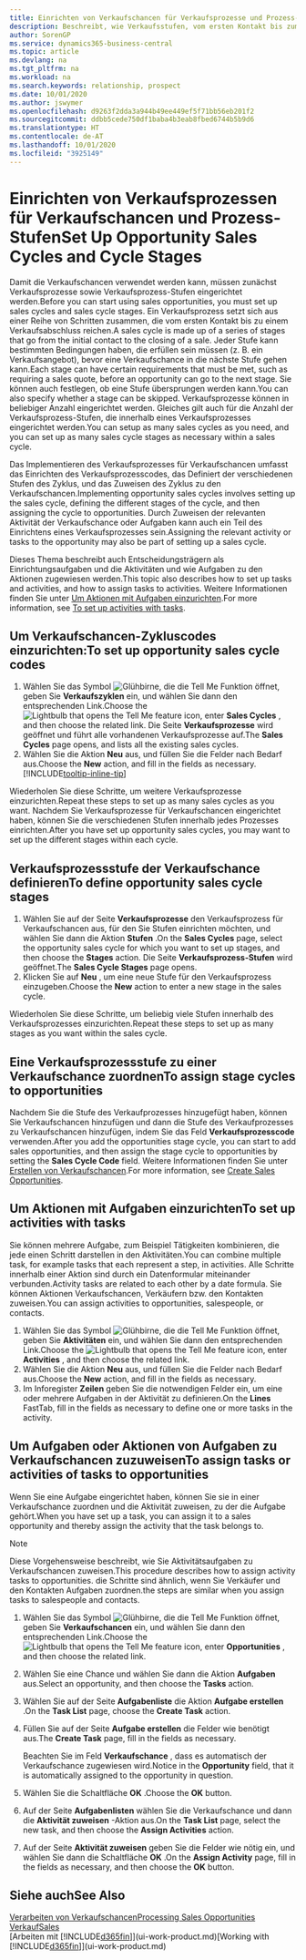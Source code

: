 ```yaml
---
title: Einrichten von Verkaufschancen für Verkaufsprozesse und Prozess-Stufen| Microsoft Docs
description: Beschreibt, wie Verkaufsstufen, vom ersten Kontakt bis zum Schließen definiert, einen Verkaufsprozess erstellt und diesen zu Verkaufschancen in Business Central zuweist.
author: SorenGP
ms.service: dynamics365-business-central
ms.topic: article
ms.devlang: na
ms.tgt_pltfrm: na
ms.workload: na
ms.search.keywords: relationship, prospect
ms.date: 10/01/2020
ms.author: jswymer
ms.openlocfilehash: d9263f2dda3a944b49ee449ef5f71bb56eb201f2
ms.sourcegitcommit: ddbb5cede750df1baba4b3eab8fbed6744b5b9d6
ms.translationtype: HT
ms.contentlocale: de-AT
ms.lasthandoff: 10/01/2020
ms.locfileid: "3925149"
---
```

# <a name="set-up-opportunity-sales-cycles-and-cycle-stages"></a><span data-ttu-id="7ecad-103">Einrichten von Verkaufsprozessen für Verkaufschancen und Prozess-Stufen</span><span class="sxs-lookup"><span data-stu-id="7ecad-103">Set Up Opportunity Sales Cycles and Cycle Stages</span></span>
<span data-ttu-id="7ecad-104">Damit die Verkaufschancen verwendet werden kann, müssen zunächst Verkaufsprozesse sowie Verkaufsprozess-Stufen eingerichtet werden.</span><span class="sxs-lookup"><span data-stu-id="7ecad-104">Before you can start using sales opportunities, you must set up sales cycles and sales cycle stages.</span></span> <span data-ttu-id="7ecad-105">Ein Verkaufsprozess setzt sich aus einer Reihe von Schritten zusammen, die vom ersten Kontakt bis zu einem Verkaufsabschluss reichen.</span><span class="sxs-lookup"><span data-stu-id="7ecad-105">A sales cycle is made up of a series of stages that go from the initial contact to the closing of a sale.</span></span> <span data-ttu-id="7ecad-106">Jeder Stufe kann bestimmten Bedingungen haben, die erfüllen sein müssen (z. B. ein Verkaufsangebot), bevor eine Verkaufschance in die nächste Stufe gehen kann.</span><span class="sxs-lookup"><span data-stu-id="7ecad-106">Each stage can have certain requirements that must be met, such as requiring a sales quote, before an opportunity can go to the next stage.</span></span> <span data-ttu-id="7ecad-107">Sie können auch festlegen, ob eine Stufe übersprungen werden kann.</span><span class="sxs-lookup"><span data-stu-id="7ecad-107">You can also specify whether a stage can be skipped.</span></span> <span data-ttu-id="7ecad-108">Verkaufsprozesse können in beliebiger Anzahl eingerichtet werden. Gleiches gilt auch für die Anzahl der Verkaufsprozess-Stufen, die innerhalb eines Verkaufsprozesses eingerichtet werden.</span><span class="sxs-lookup"><span data-stu-id="7ecad-108">You can setup as many sales cycles as you need, and you can set up as many sales cycle stages as necessary within a sales cycle.</span></span>

<span data-ttu-id="7ecad-109">Das Implementieren des Verkaufsprozesses für Verkaufschancen umfasst das Einrichten des Verkaufsprozesscodes, das Definiert der verschiedenen Stufen des Zyklus, und das Zuweisen des Zyklus zu den Verkaufschancen.</span><span class="sxs-lookup"><span data-stu-id="7ecad-109">Implementing opportunity sales cycles involves setting up the sales cycle, defining the different stages of the cycle, and then assigning the cycle to opportunities.</span></span> <span data-ttu-id="7ecad-110">Durch Zuweisen der relevanten Aktivität der Verkaufschance oder Aufgaben kann auch ein Teil des Einrichtens eines Verkaufsprozesses sein.</span><span class="sxs-lookup"><span data-stu-id="7ecad-110">Assigning the relevant activity or tasks to the opportunity may also be part of setting up a sales cycle.</span></span>

<span data-ttu-id="7ecad-111">Dieses Thema beschreibt auch Entscheidungsträgern als Einrichtungsaufgaben und die Aktivitäten und wie Aufgaben zu den Aktionen zugewiesen werden.</span><span class="sxs-lookup"><span data-stu-id="7ecad-111">This topic also describes how to set up tasks and activities, and how to assign tasks to activities.</span></span> <span data-ttu-id="7ecad-112">Weitere Informationen finden Sie unter [Um Aktionen mit Aufgaben einzurichten](marketing-how-setup-opportunity-sales-cycles-stages.md#to-set-up-activities-with-tasks).</span><span class="sxs-lookup"><span data-stu-id="7ecad-112">For more information, see [To set up activities with tasks](marketing-how-setup-opportunity-sales-cycles-stages.md#to-set-up-activities-with-tasks).</span></span>

## <a name="to-set-up-opportunity-sales-cycle-codes"></a><span data-ttu-id="7ecad-113">Um Verkaufschancen-Zykluscodes einzurichten:</span><span class="sxs-lookup"><span data-stu-id="7ecad-113">To set up opportunity sales cycle codes</span></span>
1. <span data-ttu-id="7ecad-114">Wählen Sie das Symbol ![Glühbirne, die die Tell Me Funktion öffnet](media/ui-search/search_small.png "Tell Me-Funktion"), geben Sie **Verkaufszyklen** ein, und wählen Sie dann den entsprechenden Link.</span><span class="sxs-lookup"><span data-stu-id="7ecad-114">Choose the ![Lightbulb that opens the Tell Me feature](media/ui-search/search_small.png "Tell me what you want to do") icon, enter **Sales Cycles** , and then choose the related link.</span></span> <span data-ttu-id="7ecad-115">Die Seite **Verkaufsprozesse** wird geöffnet und führt alle vorhandenen Verkaufsprozesse auf.</span><span class="sxs-lookup"><span data-stu-id="7ecad-115">The **Sales Cycles** page opens, and lists all the existing sales cycles.</span></span>
2. <span data-ttu-id="7ecad-116">Wählen Sie die Aktion **Neu** aus, und füllen Sie die Felder nach Bedarf aus.</span><span class="sxs-lookup"><span data-stu-id="7ecad-116">Choose the **New** action, and fill in the fields as necessary.</span></span> [!INCLUDE[tooltip-inline-tip](includes/tooltip-inline-tip_md.md)]

<span data-ttu-id="7ecad-117">Wiederholen Sie diese Schritte, um weitere Verkaufsprozesse einzurichten.</span><span class="sxs-lookup"><span data-stu-id="7ecad-117">Repeat these steps to set up as many sales cycles as you want.</span></span> <span data-ttu-id="7ecad-118">Nachdem Sie Verkaufsprozesse für Verkaufschancen eingerichtet haben, können Sie die verschiedenen Stufen innerhalb jedes Prozesses einrichten.</span><span class="sxs-lookup"><span data-stu-id="7ecad-118">After you have set up opportunity sales cycles, you may want to set up the different stages within each cycle.</span></span>

## <a name="to-define-opportunity-sales-cycle-stages"></a><span data-ttu-id="7ecad-119">Verkaufsprozessstufe der Verkaufschance definieren</span><span class="sxs-lookup"><span data-stu-id="7ecad-119">To define opportunity sales cycle stages</span></span>
1. <span data-ttu-id="7ecad-120">Wählen Sie auf der Seite **Verkaufsprozesse** den Verkaufsprozess für Verkaufschancen aus, für den Sie Stufen einrichten möchten, und wählen Sie dann die Aktion **Stufen** .</span><span class="sxs-lookup"><span data-stu-id="7ecad-120">On the **Sales Cycles** page, select the opportunity sales cycle for which you want to set up stages, and then choose the **Stages** action.</span></span> <span data-ttu-id="7ecad-121">Die Seite **Verkaufsprozess-Stufen** wird geöffnet.</span><span class="sxs-lookup"><span data-stu-id="7ecad-121">The **Sales Cycle Stages** page opens.</span></span>
2. <span data-ttu-id="7ecad-122">Klicken Sie auf **Neu** , um eine neue Stufe für den Verkaufsprozess einzugeben.</span><span class="sxs-lookup"><span data-stu-id="7ecad-122">Choose the **New** action to enter a new stage in the sales cycle.</span></span>

<span data-ttu-id="7ecad-123">Wiederholen Sie diese Schritte, um beliebig viele Stufen innerhalb des Verkaufsprozesses einzurichten.</span><span class="sxs-lookup"><span data-stu-id="7ecad-123">Repeat these steps to set up as many stages as you want within the sales cycle.</span></span>

## <a name="to-assign-stage-cycles-to-opportunities"></a><span data-ttu-id="7ecad-124">Eine Verkaufsprozessstufe zu einer Verkaufschance zuordnen</span><span class="sxs-lookup"><span data-stu-id="7ecad-124">To assign stage cycles to opportunities</span></span>
<span data-ttu-id="7ecad-125">Nachdem Sie die Stufe des Verkaufprozesses hinzugefügt haben, können Sie Verkaufschancen hinzufügen und dann die Stufe des Verkaufprozesses zu Verkaufschancen hinzufügen, indem Sie das Feld **Verkaufsprozesscode** verwenden.</span><span class="sxs-lookup"><span data-stu-id="7ecad-125">After you add the opportunities stage cycle, you can start to add sales opportunities, and then assign the stage cycle to opportunities by setting the **Sales Cycle Code** field.</span></span> <span data-ttu-id="7ecad-126">Weitere Informationen finden Sie unter [Erstellen von Verkaufschancen](marketing-how-create-opportunities.md).</span><span class="sxs-lookup"><span data-stu-id="7ecad-126">For more information, see [Create Sales Opportunities](marketing-how-create-opportunities.md).</span></span>

## <a name="to-set-up-activities-with-tasks"></a><span data-ttu-id="7ecad-127">Um Aktionen mit Aufgaben einzurichten</span><span class="sxs-lookup"><span data-stu-id="7ecad-127">To set up activities with tasks</span></span>
<span data-ttu-id="7ecad-128">Sie können mehrere Aufgabe, zum Beispiel Tätigkeiten kombinieren, die jede einen Schritt darstellen in den Aktivitäten.</span><span class="sxs-lookup"><span data-stu-id="7ecad-128">You can combine multiple task, for example tasks that each represent a step, in activities.</span></span> <span data-ttu-id="7ecad-129">Alle Schritte innerhalb einer Aktion sind durch ein Datenformular miteinander verbunden.</span><span class="sxs-lookup"><span data-stu-id="7ecad-129">Activity tasks are related to each other by a date formula.</span></span> <span data-ttu-id="7ecad-130">Sie können Aktionen Verkaufschancen, Verkäufern bzw. den Kontakten zuweisen.</span><span class="sxs-lookup"><span data-stu-id="7ecad-130">You can assign activities to opportunities, salespeople, or contacts.</span></span>

1. <span data-ttu-id="7ecad-131">Wählen Sie das Symbol ![Glühbirne, die die Tell Me Funktion öffnet](media/ui-search/search_small.png "Tell Me-Funktion"), geben Sie **Aktivitäten** ein, und wählen Sie dann den entsprechenden Link.</span><span class="sxs-lookup"><span data-stu-id="7ecad-131">Choose the ![Lightbulb that opens the Tell Me feature](media/ui-search/search_small.png "Tell me what you want to do") icon, enter **Activities** , and then choose the related link.</span></span>
2. <span data-ttu-id="7ecad-132">Wählen Sie die Aktion **Neu** aus, und füllen Sie die Felder nach Bedarf aus.</span><span class="sxs-lookup"><span data-stu-id="7ecad-132">Choose the **New** action, and fill in the fields as necessary.</span></span>
3. <span data-ttu-id="7ecad-133">Im Inforegister **Zeilen** geben Sie die notwendigen Felder ein, um eine oder mehrere Aufgaben in der Aktivität zu definieren.</span><span class="sxs-lookup"><span data-stu-id="7ecad-133">On the **Lines** FastTab, fill in the fields as necessary to define one or more tasks in the activity.</span></span>

## <a name="to-assign-tasks-or-activities-of-tasks-to-opportunities"></a><span data-ttu-id="7ecad-134">Um Aufgaben oder Aktionen von Aufgaben zu Verkaufschancen zuzuweisen</span><span class="sxs-lookup"><span data-stu-id="7ecad-134">To assign tasks or activities of tasks to opportunities</span></span>
<span data-ttu-id="7ecad-135">Wenn Sie eine Aufgabe eingerichtet haben, können Sie sie in einer Verkaufschance zuordnen und die Aktivität zuweisen, zu der die Aufgabe gehört.</span><span class="sxs-lookup"><span data-stu-id="7ecad-135">When you have set up a task, you can assign it to a sales opportunity and thereby assign the activity that the task belongs to.</span></span>

> [!NOTE]  
>   <span data-ttu-id="7ecad-136">Diese Vorgehensweise beschreibt, wie Sie Aktivitätsaufgaben zu Verkaufschancen zuweisen.</span><span class="sxs-lookup"><span data-stu-id="7ecad-136">This procedure describes how to assign activity tasks to opportunities.</span></span> <span data-ttu-id="7ecad-137">die Schritte sind ähnlich, wenn Sie Verkäufer und den Kontakten Aufgaben zuordnen.</span><span class="sxs-lookup"><span data-stu-id="7ecad-137">the steps are similar when you assign tasks to salespeople and contacts.</span></span>

1. <span data-ttu-id="7ecad-138">Wählen Sie das Symbol ![Glühbirne, die die Tell Me Funktion öffnet](media/ui-search/search_small.png "Tell Me-Funktion"), geben Sie **Verkaufschancen** ein, und wählen Sie dann den entsprechenden Link.</span><span class="sxs-lookup"><span data-stu-id="7ecad-138">Choose the ![Lightbulb that opens the Tell Me feature](media/ui-search/search_small.png "Tell me what you want to do") icon, enter **Opportunities** , and then choose the related link.</span></span>
2. <span data-ttu-id="7ecad-139">Wählen Sie eine Chance und wählen Sie dann die Aktion **Aufgaben** aus.</span><span class="sxs-lookup"><span data-stu-id="7ecad-139">Select an opportunity, and then choose the **Tasks** action.</span></span>
3. <span data-ttu-id="7ecad-140">Wählen Sie auf der Seite **Aufgabenliste** die Aktion **Aufgabe erstellen** .</span><span class="sxs-lookup"><span data-stu-id="7ecad-140">On the **Task List** page, choose the **Create Task** action.</span></span>
4.  <span data-ttu-id="7ecad-141">Füllen Sie auf der Seite **Aufgabe erstellen** die Felder wie benötigt aus.</span><span class="sxs-lookup"><span data-stu-id="7ecad-141">The **Create Task** page, fill in the fields as necessary.</span></span>

    <span data-ttu-id="7ecad-142">Beachten Sie im Feld **Verkaufschance** , dass es automatisch der Verkaufschance zugewiesen wird.</span><span class="sxs-lookup"><span data-stu-id="7ecad-142">Notice in the **Opportunity** field, that it is automatically assigned to the opportunity in question.</span></span>
5. <span data-ttu-id="7ecad-143">Wählen Sie die Schaltfläche **OK** .</span><span class="sxs-lookup"><span data-stu-id="7ecad-143">Choose the **OK** button.</span></span>
6. <span data-ttu-id="7ecad-144">Auf der Seite **Aufgabenlisten** wählen Sie die Verkaufschance und dann die **Aktivität zuweisen** -Aktion aus.</span><span class="sxs-lookup"><span data-stu-id="7ecad-144">On the **Task List** page, select the new task, and then choose the **Assign Activities** action.</span></span>
7. <span data-ttu-id="7ecad-145">Auf der Seite **Aktivität zuweisen** geben Sie die Felder wie nötig ein, und wählen Sie dann die Schaltfläche **OK** .</span><span class="sxs-lookup"><span data-stu-id="7ecad-145">On the **Assign Activity** page, fill in the fields as necessary, and then choose the **OK** button.</span></span>

## <a name="see-also"></a><span data-ttu-id="7ecad-146">Siehe auch</span><span class="sxs-lookup"><span data-stu-id="7ecad-146">See Also</span></span>
[<span data-ttu-id="7ecad-147">Verarbeiten von Verkaufschancen</span><span class="sxs-lookup"><span data-stu-id="7ecad-147">Processing Sales Opportunities</span></span>](marketing-processing-sales-opportunities.md)  
[<span data-ttu-id="7ecad-148">Verkauf</span><span class="sxs-lookup"><span data-stu-id="7ecad-148">Sales</span></span>](sales-manage-sales.md)  
<span data-ttu-id="7ecad-149">[Arbeiten mit [!INCLUDE[d365fin](includes/d365fin_md.md)]](ui-work-product.md)</span><span class="sxs-lookup"><span data-stu-id="7ecad-149">[Working with [!INCLUDE[d365fin](includes/d365fin_md.md)]](ui-work-product.md)</span></span>
